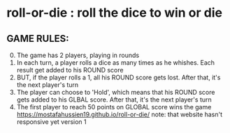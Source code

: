 # roll-or-die : roll  the dice to win or die
## GAME RULES:
0. The game has 2 players, playing in rounds
1. In each turn, a player rolls a dice as many times as he whishes. Each result get added to his ROUND score
2. BUT, if the player rolls a 1, all his ROUND score gets lost. After that, it's the next player's turn
3. The player can choose to 'Hold', which means that his ROUND score gets added to his GLBAL score. After that, it's the next player's turn
4. The first player to reach 50 points on GLOBAL score wins the game
https://mostafahussien19.github.io/roll-or-die/
note: that website hasn't responsive yet
version 1
